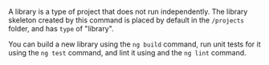 A library is a type of project that does not run independently.
The library skeleton created by this command is placed by default in the `/projects` folder, and has `type` of "library".

You can build a new library using the `ng build` command, run unit tests for it using the `ng test` command,
and lint it using  and the `ng lint` command.
